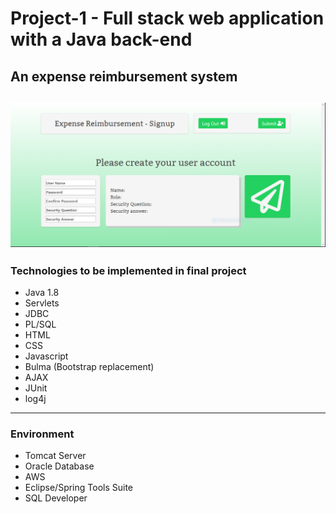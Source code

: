 # Project-1 - Full stack web application with a Java back-end
## An expense reimbursement system
![Sign in Screenshot](./jmacias_project-1/src/main/webapp/assets/images/signup-screenshot.PNG)
-----------
### Technologies to be implemented in final project
- Java 1.8
- Servlets
- JDBC
- PL/SQL
- HTML
- CSS
- Javascript
- Bulma (Bootstrap replacement)
- AJAX
- JUnit
- log4j

-----------
### Environment
- Tomcat Server
- Oracle Database
- AWS
- Eclipse/Spring Tools Suite
- SQL Developer
